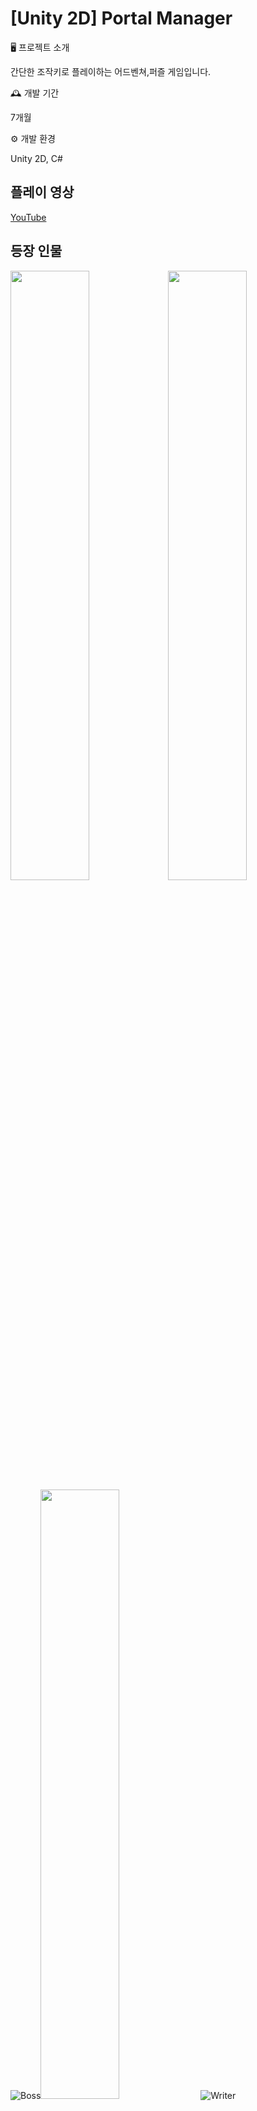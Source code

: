 # [Unity 2D] Portal Manager

🖥️ 프로젝트 소개

간단한 조작키로 플레이하는 어드벤쳐,퍼즐 게임입니다.

🕰️ 개발 기간

7개월

⚙️ 개발 환경

Unity 2D, C#

## 플레이 영상

[YouTube](https://youtu.be/N3ULJtdpXcs)
## 등장 인물
<img width="50%" src="https://github.com/user-attachments/assets/a7b7269c-f62f-4cc4-bfce-5f45bff942d2"/><img width="50%" src="https://github.com/user-attachments/assets/a188eadf-b859-464f-8f00-ba8be8fb5e81"/>
![Boss](https://github.com/user-attachments/assets/d2b3b175-1187-4225-9fae-30cf8b5251ab)<img width="50%" src="https://github.com/user-attachments/assets/1eb43b7f-3657-4f2a-81d5-f4e53068aae2"/>
![Writer](https://github.com/user-attachments/assets/bf046595-6d2d-450c-a45a-2d15720e3006)
## 게임 플레이 화면

![시작화면](https://github.com/user-attachments/assets/b77948b2-b1ba-4458-83aa-6b3c837130ef)
![스테이지 중간](https://github.com/user-attachments/assets/5f8ba14c-3a4e-459d-aad0-e55fca444e6e)
![1스테이지](https://github.com/user-attachments/assets/9575b601-fa6a-47e3-b6a2-60199a3a5ad8)
![스테이지 종료](https://github.com/user-attachments/assets/afedb2c9-f62e-4643-9e15-cdb6a7ea5743)
![상점](https://github.com/user-attachments/assets/e99fb195-a1f1-41b2-937c-b3f191725580)
![조우](https://github.com/user-attachments/assets/f215e020-153d-4357-8cfc-9654c111462e)

## 플레이 방법 및 간단한 설명
[itch.io 주소](https://yapyap300.itch.io/portal-manager)

## 리소스 출처
UI : [Complete_UI_Essential_Pack](https://crusenho.itch.io/complete-ui-essential-pack)
배경 : [Modern City Backgrounds Pixel Art](https://free-game-assets.itch.io/free-city-backgrounds-pixel-art)
캐릭터 디자인 : [mp_character_animation_asset_pack](https://muchopixels.itch.io/character-animation-asset-pack)
